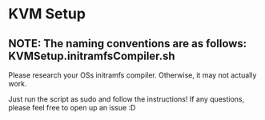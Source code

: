 # KVM Setup
## NOTE: The naming conventions are as follows: KVMSetup.initramfsCompiler.sh
Please research your OSs initramfs compiler. Otherwise, it may not actually work.

Just run the script as sudo and follow the instructions!
If any questions, please feel free to open up an issue :D
